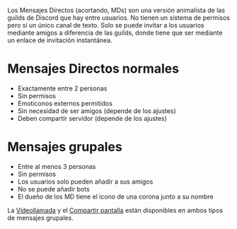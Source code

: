<!-- TITLE:[ES] Mensajes Directos -->
<!-- SUBTITLE: Información acerca de los Mensajes Directos (MDs) de Discord -->

Los Mensajes Directos (acortando, MDs) son una versión animalista de las guilds de Discord que hay entre usuarios. No tienen un sistema de permisos pero sí un único canal de texto. Solo se puede invitar a los usuarios mediante amigos a diferencia de las guilds, donde tiene que ser mediante un enlace de invitación instantánea.

# Mensajes Directos normales
* Exactamente entre 2 personas
* Sin permisos
* Emoticonos externos permitidos
* Sin necesidad de ser amigos (depende de los ajustes)
* Deben compartir servidor (depende de los ajustes)
# Mensajes grupales
* Entre al menos 3 personas
* Sin permisos
* Los usuarios solo pueden añadir a sus amigos
* No se puede añadir bots
* El dueño de los MD tiene el icono de una corona junto a su nombre

La [Videollamada](/video-chat) y el [Compartir pantalla](/screensharing) están disponibles en ambos tipos de mensajes grupales.